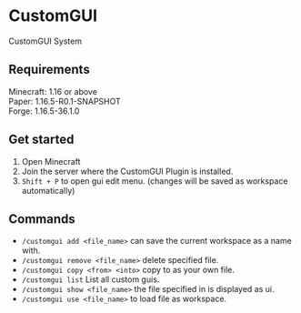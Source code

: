 # CustomGUI

CustomGUI System

## Requirements

Minecraft: 1.16 or above  
Paper: 1.16.5-R0.1-SNAPSHOT  
Forge: 1.16.5-36.1.0

## Get started

1. Open Minecraft
2. Join the server where the CustomGUI Plugin is installed.
3. `Shift + P` to open gui edit menu. (changes will be saved as workspace automatically)

## Commands

- `/customgui add <file_name>` can save the current workspace as a name with.
- `/customgui remove <file_name>` delete specified file.
- `/customgui copy <from> <into>` copy <from> to <copy> as your own file.
- `/customgui list` List all custom guis.
- `/customgui show <file_name>` the file specified in is displayed as ui.
- `/customgui use <file_name>` to load file as workspace.
